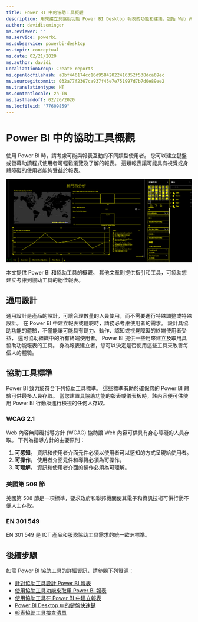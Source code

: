 ```yaml
---
title: Power BI 中的協助工具概觀
description: 用來建立具協助功能 Power BI Desktop 報表的功能和建議，包括 Web 內容無障礙指導方針 (WCAG)
author: davidiseminger
ms.reviewer: ''
ms.service: powerbi
ms.subservice: powerbi-desktop
ms.topic: conceptual
ms.date: 02/21/2020
ms.author: davidi
LocalizationGroup: Create reports
ms.openlocfilehash: a8bf446174cc16d95842022416352f538dca69ec
ms.sourcegitcommit: 032a77f2367ca937f45e7e751997d7b7d0e89ee2
ms.translationtype: HT
ms.contentlocale: zh-TW
ms.lasthandoff: 02/26/2020
ms.locfileid: "77609859"
---
```

# <a name="overview-of-accessibility-in-power-bi"></a>Power BI 中的協助工具概觀

使用 Power BI 時，請考慮可能與報表互動的不同類型使用者。 您可以建立鍵盤或螢幕助讀程式使用者可輕鬆瀏覽及了解的報表。 這類報表讓可能具有視覺或身體障礙的使用者能夠受益於報表。

![高對比 Windows 設定](media/desktop-accessibility/accessibility-05b.png)

本文提供 Power BI 和協助工具的概觀。 其他文章則提供指引和工具，可協助您建立考慮到協助工具的絕佳報表。

## <a name="universal-design"></a>通用設計

通用設計是產品的設計，可讓合理數量的人員使用，而不需要進行特殊調整或特殊設計。 在 Power BI 中建立報表或體驗時，請務必考慮使用者的需求。 設計具協助功能的體驗，不僅能讓可能具有聽力、動作、認知或視覺障礙的終端使用者受益， 還可協助組織中的所有終端使用者。 Power BI 提供一些用來建立及取用具協助功能報表的工具。 身為報表建立者，您可以決定是否使用這些工具來改善每個人的體驗。

## <a name="accessibility-standards"></a>協助工具標準

Power BI 致力於符合下列協助工具標準。 這些標準有助於確保您的 Power BI 體驗可供最多人員存取。 當您建置具協助功能的報表或儀表板時，該內容便可供使用 Power BI 行動版進行檢視的任何人存取。

### <a name="wcag-21"></a>WCAG 2.1

Web 內容無障礙指導方針 (WCAG) 協助讓 Web 內容可供具有身心障礙的人員存取。 下列為指導方針的主要原則：

1. **可感知**。 資訊和使用者介面元件必須以使用者可以感知的方式呈現給使用者。
2. **可操作**。 使用者介面元件和導覽必須為可操作。
3. **可理解**。 資訊和使用者介面的操作必須為可理解。

### <a name="us-section-508"></a>美國第 508 節

美國第 508 節是一項標準，要求政府和聯邦機關使其電子和資訊技術可供行動不便人士存取。

### <a name="en-301-549"></a>EN 301 549

EN 301 549 是 ICT 產品和服務協助工具需求的統一歐洲標準。  

## <a name="next-steps"></a>後續步驟

如需 Power BI 協助工具的詳細資訊，請參閱下列資源：

* [針對協助工具設計 Power BI 報表](desktop-accessibility-creating-reports.md)
* [使用協助工具功能來取用 Power BI 報表](desktop-accessibility-consuming-tools.md)
* [使用協助工具在 Power BI 中建立報表](desktop-accessibility-creating-tools.md)
* [Power BI Desktop 中的鍵盤快速鍵](desktop-accessibility-keyboard-shortcuts.md)
* [報表協助工具檢查清單](desktop-accessibility-creating-reports.md#report-accessibility-checklist)


